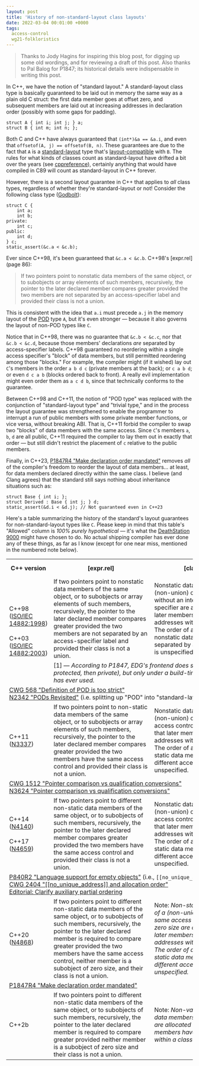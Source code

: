 ```yaml
---
layout: post
title: 'History of non-standard-layout class layouts'
date: 2022-03-04 00:01:00 +0000
tags:
  access-control
  wg21-folkloristics
---
```


> Thanks to Jody Hagins for inspiring this blog post, for digging up some
> old wordings, and for reviewing a draft of this post. Also thanks to Pal Balog
> for P1847; its historical details were indispensable in writing this post.

In C++, we have the notion of "standard layout." A standard-layout class type
is basically guaranteed to be laid out in memory the same way as a plain old
C struct: the first data member goes at offset zero, and subsequent members
are laid out at increasing addresses in declaration order (possibly with some
gaps for padding).

    struct A { int i; int j; } a;
    struct B { int m; int n; };

Both C and C++ have always guaranteed that `(int*)&a == &a.i`, and even
that `offsetof(A, j) == offsetof(B, n)`. These guarantees are due to the fact
that `A` is a [standard-layout](https://eel.is/c++draft/class.prop#3) type
that's [layout-compatible](https://eel.is/c++draft/class.mem#general-23)
with `B`. The rules for what kinds of classes count as standard-layout have
drifted a bit over the years
(see [cppreference](https://en.cppreference.com/w/cpp/named_req/StandardLayoutType)),
certainly anything that would have compiled in C89 will count as
standard-layout in C++ forever.

However, there is a second layout guarantee in C++ that applies to _all_ class types,
regardless of whether they're standard-layout or not!
Consider the following class type ([Godbolt](https://godbolt.org/z/oaPxfbzhK)):

    struct C {
        int a;
        int b;
    private:
        int c;
    public:
        int d;
    } c;
    static_assert(&c.a < &c.b);

Ever since C++98, it's been guaranteed that `&c.a < &c.b`.
C++98's [expr.rel] (page 86):

> If two pointers point to nonstatic data members of the same object,
> or to subobjects or array elements of such members, recursively,
> the pointer to the later declared member compares greater
> provided the two members are not separated by an access-specifier label
> and provided their class is not a union.

This is consistent with the idea that `a.i` must precede `a.j` in the
memory layout of the [POD](/blog/2019/08/02/the-tough-guide-to-cpp-acronyms/#pod)
type `A`, but it's even stronger — because it also governs
the layout of non-POD types like `C`.

Notice that in C++98, there was no guarantee that `&c.b < &c.c`, nor that
`&c.b < &c.d`, because those members' declarations _are_ separated by
access-specifier labels. C++98 guaranteed no reordering within a single
access specifier's "block" of data members, but still permitted reordering
among those "blocks." For example, the compiler might (if it wished) lay out
`C`'s members in the order `a b d c` (private members at the back); or `c a b d`;
or even `d c a b` (blocks ordered back to front). A really evil implementation
might even order them as `a c d b`, since that technically conforms to the guarantee.

Between C++98 and C++11, the notion of "POD type" was replaced with the conjunction
of "standard-layout type" and "trivial type," and in the process the layout guarantee was
strengthened to enable the programmer to interrupt a run of public members with some
private member functions, or vice versa, without breaking ABI. That is, C++11 forbid
the compiler to swap two "blocks" of data members with the same access. Since `C`'s
members `a`, `b`, `d` are all public, C++11 required the compiler to lay them out
in exactly that order — but still didn't restrict the placement of `c` relative
to the public members.

Finally, in C++23, [P1847R4 "Make declaration order mandated"](http://www.open-std.org/jtc1/sc22/wg21/docs/papers/2021/p1847r4.pdf)
removes _all_ of the compiler's freedom to reorder the layout of data members... at least,
for data members declared directly within the same class. I believe (and Clang agrees)
that the standard still says nothing about inheritance situations such as:

    struct Base { int i; };
    struct Derived : Base { int j; } d;
    static_assert(&d.i < &d.j); // Not guaranteed even in C++23

Here's a table summarizing the history of the standard's layout guarantees for
non-standard-layout types like `C`.
Please keep in mind that this table's "Allowed" column is _100% purely hypothetical_ —
it's what the [DeathStation 9000](https://web.archive.org/web/20150619140401/https://en.wikipedia.org/wiki/User:CompuHacker/CHDS9000)
might have chosen to do. No actual shipping compiler has ever done any of these
things, as far as I know (except for one near miss, mentioned in the numbered note below).

<table class="smaller">
<tr>
  <th>C++ version</th>
  <th>[expr.rel]</th>
  <th>[class.mem]</th>
  <th>Permitted for <code>C</code></th>
  <th>Forbidden for <code>C</code></th>
</tr>
<tr>
  <td rowspan="2">
    C++98 (<a href="https://web.archive.org/web/20160910082028/http://www.lirmm.fr/~ducour/Doc-objets/ISO+IEC+14882-1998.pdf">ISO/IEC 14882:1998</a>)<br/><br/>
    C++03 (<a href="https://web.archive.org/web/20220225224452/http://staff.ustc.edu.cn/~zhuang/cpp/specs/ISO_IEC%2014882%202003.pdf">ISO/IEC 14882:2003</a>)
  </td>
  <td style="min-width: 16em;">
    If two pointers point to nonstatic data members of the same object,
    or to subobjects or array elements of such members, recursively,
    the pointer to the later declared member compares greater
    provided the two members are not separated by an access-specifier label
    and provided their class is not a union.
  </td>
  <td style="min-width: 16em;">
    Nonstatic data members of a (non-union) class declared without an intervening access-specifier
    are allocated so that later members have higher addresses within a class object.
    The order of allocation of nonstatic data members separated by an access-specifier is unspecified.
  </td>
  <td style="text-align: center;">abcd&nbsp;abdc<sup>[1]</sup><br/>acbd&nbsp;acdb<br/>adbc&nbsp;adcb<br/>cabd&nbsp;cadb<br/>cdab&nbsp;dabc<br/>dacb&nbsp;dcab</td>
  <td style="text-align: center;">bacd&nbsp;badc<br/>bcad&nbsp;bcda<br/>bdac&nbsp;bdca<br/>cbad&nbsp;cbda<br/>cdba&nbsp;dbac<br/>dbca&nbsp;dcba</td>
</tr>
<tr>
  <td colspan="4">
    [1] — <i>According to P1847, EDG's frontend does support this layout
    (all public members first, then protected, then private), but only under a
    build-time configuration flag that no customer of theirs has ever used.</i>
  </td>
</tr>
<tr>
  <td colspan="5">
    <a href="https://cplusplus.github.io/CWG/issues/568.html">CWG 568 "Definition of POD is too strict"</a><br/>
    <a href="http://www.open-std.org/jtc1/sc22/wg21/docs/papers/2007/n2342.htm">N2342 "PODs Revisited"</a> (i.e. splitting up "POD" into "standard-layout and trivial")<br/>
  </td>
</tr>
<tr>
  <td>C++11 (<a href="https://timsong-cpp.github.io/cppwp/n3337">N3337</a>)</td>
  <td style="min-width: 16em;">
    If two pointers point to non-static data members of the same object,
    or to subobjects or array elements of such members, recursively,
    the pointer to the later declared member compares greater
    provided the two members have the same access control
    and provided their class is not a union.
  </td>
  <td style="min-width: 16em;">
    Nonstatic data members of a (non-union) class with the same access control
    are allocated so that later members have higher addresses within a class object.
    The order of allocation of non-static data members with different access control is unspecified.
  </td>
  <td style="text-align: center;">abcd<br/>abdc<br/>acbd<br/>cabd</td>
  <td style="text-align: center;"><i>Everything else</i></td>
</tr>
<tr>
  <td colspan="5">
    <a href="https://cplusplus.github.io/CWG/issues/1512.html">CWG 1512 "Pointer comparison vs qualification conversions"</a><br/>
    <a href="http://www.open-std.org/jtc1/sc22/wg21/docs/papers/2013/n3624.html">N3624 "Pointer comparison vs qualification conversions"</a>
  </td>
</tr>
<tr>
  <td>
    C++14 (<a href="https://timsong-cpp.github.io/cppwp/n4140">N4140</a>)<br/><br/>
    C++17 (<a href="https://timsong-cpp.github.io/cppwp/n4659">N4659</a>)
  </td>
  <td style="min-width: 16em;">
    If two pointers point to different non-static data members of the same object,
    or to subobjects of such members, recursively,
    the pointer to the later declared member compares greater
    provided the two members have the same access control
    and provided their class is not a union.
  </td>
  <td style="min-width: 16em;">
    Nonstatic data members of a (non-union) class with the same access control
    are allocated so that later members have higher addresses within a class object.
    The order of allocation of non-static data members with different access control is unspecified.
  </td>
  <td style="text-align: center;">abcd<br/>abdc<br/>acbd<br/>cabd</td>
  <td style="text-align: center;"><i>Everything else</i></td>
</tr>
<tr>
  <td colspan="5">
    <a href="http://www.open-std.org/jtc1/sc22/wg21/docs/papers/2018/p0840r2.html">P840R2 "Language support for empty objects"</a> (i.e., <code>[[no_unique_address]]</code>)<br/>
    <a href="https://cplusplus.github.io/CWG/issues/2404.html">CWG 2404 "[[no_unique_address]] and allocation order"</a><br/>
    <a href="https://github.com/cplusplus/draft/pull/1977">Editorial: Clarify auxiliary partial ordering</a>
  </td>
</tr>
<tr>
  <td>C++20 (<a href="https://timsong-cpp.github.io/cppwp/n4868">N4868</a>)</td>
  <td style="min-width: 16em;">
    If two pointers point to different non-static data members of the same object,
    or to subobjects of such members, recursively,
    the pointer to the later declared member is required to compare greater
    provided the two members have the same access control,
    neither member is a subobject of zero size, and their class is not a union.
  </td>
  <td style="min-width: 16em;">
    Note: <i>Non-static data members of a (non-union) class with the same access control and non-zero size
    are allocated so that later members have higher addresses within a class object.
    The order of allocation of non-static data members with different access control is unspecified.</i>
  </td>
  <td style="text-align: center;">abcd<br/>abdc<br/>acbd<br/>cabd</td>
  <td style="text-align: center;"><i>Everything else</i></td>
</tr>
<tr>
  <td colspan="5">
    <a href="http://www.open-std.org/jtc1/sc22/wg21/docs/papers/2021/p1847r4.pdf">P1847R4 "Make declaration order mandated"</a>
  </td>
</tr>
<tr>
  <td>C++2b</td>
  <td style="min-width: 16em;">
    If two pointers point to different non-static data members of the same object,
    or to subobjects of such members, recursively,
    the pointer to the later declared member is required to compare greater
    provided neither member is a subobject of zero size and their class is not a union.
  </td>
  <td style="min-width: 16em;">
    Note: <i>Non-variant non-static data members of non-zero size
    are allocated so that later members have higher addresses within a class object.</i>
  </td>
  <td style="text-align: center;">abcd</td>
  <td style="text-align: center;"><i>Everything else</i></td>
</tr>
</table>
